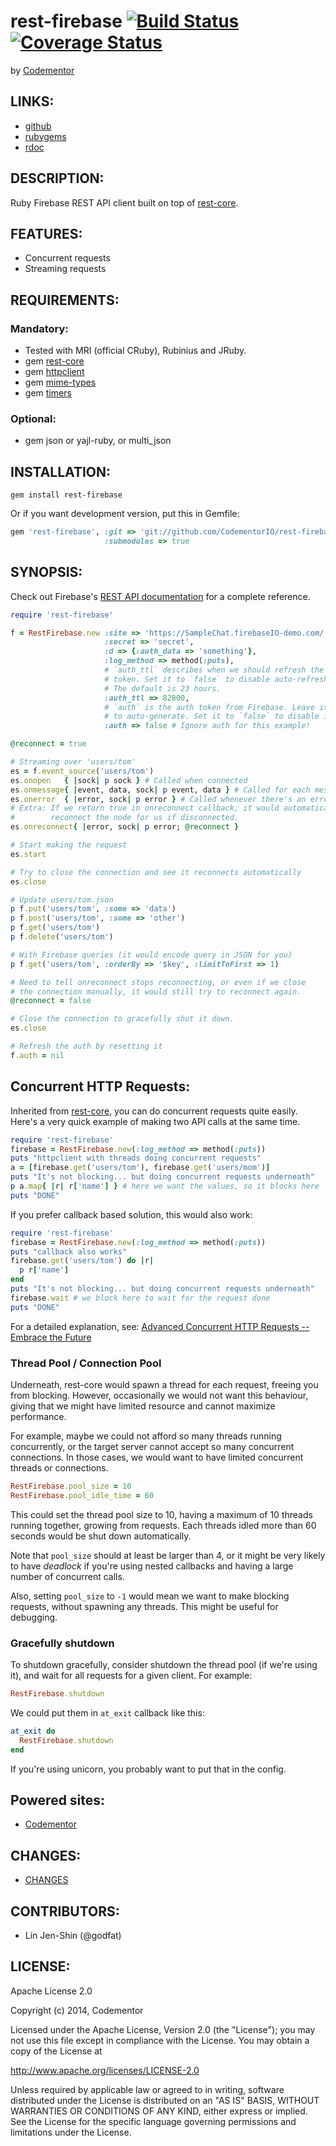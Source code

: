 # rest-firebase [![Build Status](https://secure.travis-ci.org/CodementorIO/rest-firebase.png?branch=master)](http://travis-ci.org/CodementorIO/rest-firebase) [![Coverage Status](https://coveralls.io/repos/CodementorIO/rest-firebase/badge.png)](https://coveralls.io/r/CodementorIO/rest-firebase)

by [Codementor][]

[Codementor]: https://www.codementor.io/

## LINKS:

* [github](https://github.com/CodementorIO/rest-firebase)
* [rubygems](https://rubygems.org/gems/rest-firebase)
* [rdoc](http://rdoc.info/projects/CodementorIO/rest-firebase)

## DESCRIPTION:

Ruby Firebase REST API client built on top of [rest-core][].

[rest-core]: https://github.com/godfat/rest-core

## FEATURES:

* Concurrent requests
* Streaming requests

## REQUIREMENTS:

### Mandatory:

* Tested with MRI (official CRuby), Rubinius and JRuby.
* gem [rest-core][]
* gem [httpclient][]
* gem [mime-types][]
* gem [timers][]

[httpclient]: https://github.com/nahi/httpclient
[mime-types]: https://github.com/halostatue/mime-types
[timers]: https://github.com/celluloid/timers

### Optional:

* gem json or yajl-ruby, or multi_json

## INSTALLATION:

``` shell
gem install rest-firebase
```

Or if you want development version, put this in Gemfile:

``` ruby
gem 'rest-firebase', :git => 'git://github.com/CodementorIO/rest-firebase.git',
                     :submodules => true
```

## SYNOPSIS:

Check out Firebase's
[REST API documentation](https://www.firebase.com/docs/rest-api.html)
for a complete reference.

``` ruby
require 'rest-firebase'

f = RestFirebase.new :site => 'https://SampleChat.firebaseIO-demo.com/',
                     :secret => 'secret',
                     :d => {:auth_data => 'something'},
                     :log_method => method(:puts),
                     # `auth_ttl` describes when we should refresh the auth
                     # token. Set it to `false` to disable auto-refreshing.
                     # The default is 23 hours.
                     :auth_ttl => 82800,
                     # `auth` is the auth token from Firebase. Leave it alone
                     # to auto-generate. Set it to `false` to disable it.
                     :auth => false # Ignore auth for this example!

@reconnect = true

# Streaming over 'users/tom'
es = f.event_source('users/tom')
es.onopen   { |sock| p sock } # Called when connected
es.onmessage{ |event, data, sock| p event, data } # Called for each message
es.onerror  { |error, sock| p error } # Called whenever there's an error
# Extra: If we return true in onreconnect callback, it would automatically
#        reconnect the node for us if disconnected.
es.onreconnect{ |error, sock| p error; @reconnect }

# Start making the request
es.start

# Try to close the connection and see it reconnects automatically
es.close

# Update users/tom.json
p f.put('users/tom', :some => 'data')
p f.post('users/tom', :some => 'other')
p f.get('users/tom')
p f.delete('users/tom')

# With Firebase queries (it would encode query in JSON for you)
p f.get('users/tom', :orderBy => '$key', :limitToFirst => 1)

# Need to tell onreconnect stops reconnecting, or even if we close
# the connection manually, it would still try to reconnect again.
@reconnect = false

# Close the connection to gracefully shut it down.
es.close

# Refresh the auth by resetting it
f.auth = nil
```

## Concurrent HTTP Requests:

Inherited from [rest-core][], you can do concurrent requests quite easily.
Here's a very quick example of making two API calls at the same time.

``` ruby
require 'rest-firebase'
firebase = RestFirebase.new(:log_method => method(:puts))
puts "httpclient with threads doing concurrent requests"
a = [firebase.get('users/tom'), firebase.get('users/mom')]
puts "It's not blocking... but doing concurrent requests underneath"
p a.map{ |r| r['name'] } # here we want the values, so it blocks here
puts "DONE"
```

If you prefer callback based solution, this would also work:

``` ruby
require 'rest-firebase'
firebase = RestFirebase.new(:log_method => method(:puts))
puts "callback also works"
firebase.get('users/tom') do |r|
  p r['name']
end
puts "It's not blocking... but doing concurrent requests underneath"
firebase.wait # we block here to wait for the request done
puts "DONE"
```

For a detailed explanation, see:
[Advanced Concurrent HTTP Requests -- Embrace the Future][future]

[future]: https://github.com/godfat/rest-core#advanced-concurrent-http-requests----embrace-the-future

### Thread Pool / Connection Pool

Underneath, rest-core would spawn a thread for each request, freeing you
from blocking. However, occasionally we would not want this behaviour,
giving that we might have limited resource and cannot maximize performance.

For example, maybe we could not afford so many threads running concurrently,
or the target server cannot accept so many concurrent connections. In those
cases, we would want to have limited concurrent threads or connections.

``` ruby
RestFirebase.pool_size = 10
RestFirebase.pool_idle_time = 60
```

This could set the thread pool size to 10, having a maximum of 10 threads
running together, growing from requests. Each threads idled more than 60
seconds would be shut down automatically.

Note that `pool_size` should at least be larger than 4, or it might be
very likely to have _deadlock_ if you're using nested callbacks and having
a large number of concurrent calls.

Also, setting `pool_size` to `-1` would mean we want to make blocking
requests, without spawning any threads. This might be useful for debugging.

### Gracefully shutdown

To shutdown gracefully, consider shutdown the thread pool (if we're using it),
and wait for all requests for a given client. For example:

``` ruby
RestFirebase.shutdown
```

We could put them in `at_exit` callback like this:

``` ruby
at_exit do
  RestFirebase.shutdown
end
```

If you're using unicorn, you probably want to put that in the config.

## Powered sites:

* [Codementor][]

## CHANGES:

* [CHANGES](CHANGES.md)

## CONTRIBUTORS:

* Lin Jen-Shin (@godfat)

## LICENSE:

Apache License 2.0

Copyright (c) 2014, Codementor

Licensed under the Apache License, Version 2.0 (the "License");
you may not use this file except in compliance with the License.
You may obtain a copy of the License at

   <http://www.apache.org/licenses/LICENSE-2.0>

Unless required by applicable law or agreed to in writing, software
distributed under the License is distributed on an "AS IS" BASIS,
WITHOUT WARRANTIES OR CONDITIONS OF ANY KIND, either express or implied.
See the License for the specific language governing permissions and
limitations under the License.
